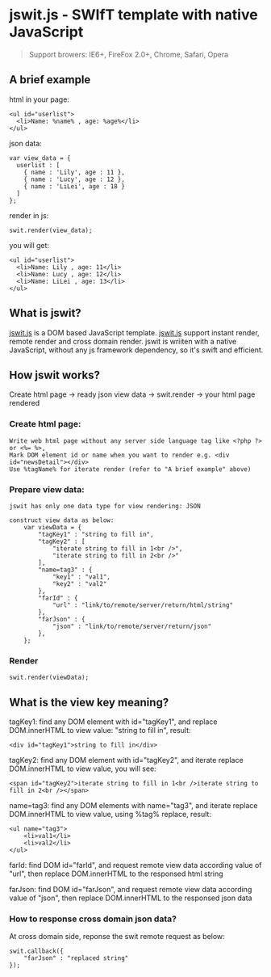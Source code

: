 # jswit.js - SWIfT template with native JavaScript

> Support browers: IE6+, FireFox 2.0+, Chrome, Safari, Opera

## A brief example

html in your page:

    <ul id="userlist">
      <li>Name: %name% , age: %age%</li>
    </ul>

json data:

    var view_data = {
      userlist : [
        { name : 'Lily', age : 11 },
        { name : 'Lucy', age : 12 },
        { name : 'LiLei', age : 18 }
      ]
    };

render in js:

    swit.render(view_data);
  
you will get:

    <ul id="userlist">
      <li>Name: Lily , age: 11</li>
      <li>Name: Lucy , age: 12</li>
      <li>Name: LiLei , age: 13</li>
    </ul>

## What is jswit?

[jswit.js](https://github.com/visvoy/jswit) is a DOM based JavaScript template. [jswit.js](https://github.com/visvoy/jswit) support instant render, remote render and cross domain render.
jswit is wriiten with a native JavaScript, without any js framework dependency, so it's swift and efficient.

## How jswit works?

Create html page -> ready json view data -> swit.render -> your html page rendered

### Create html page:

    Write web html page without any server side language tag like <?php ?> or <%= %>,
    Mark DOM element id or name when you want to render e.g. <div id="newsDetail"></div>
    Use %tagName% for iterate render (refer to "A brief example" above)

### Prepare view data:
    jswit has only one data type for view rendering: JSON
    
    construct view data as below:
        var viewData = {
            "tagKey1" : "string to fill in",
            "tagKey2" : [
                "iterate string to fill in 1<br />",
                "iterate string to fill in 2<br />"
            ],
            "name=tag3" : {
                "key1" : "val1",
                "key2" : "val2"
            },
            "farId" : {
                "url" : "link/to/remote/server/return/html/string"
            },
            "farJson" : {
                "json" : "link/to/remote/server/return/json"
            },
        };

### Render

    swit.render(viewData);
    
## What is the view key meaning?

tagKey1: find any DOM element with id="tagKey1", and replace DOM.innerHTML to view value: "string to fill in", result:

    <div id="tagKey1">string to fill in</div>

tagKey2: find any DOM element with id="tagKey2", and iterate replace DOM.innerHTML to view value, you will see:

    <span id="tagKey2">iterate string to fill in 1<br />iterate string to fill in 2<br /></span>

name=tag3: find any DOM elements with name="tag3", and iterate replace DOM.innerHTML to view value, using %tag% replace, result:

    <ul name="tag3">
        <li>val1</li>
        <li>val2</li>
    </ul>

farId: find DOM id="farId", and request remote view data according value of "url", then replace DOM.innerHTML to the responsed html string

farJson: find DOM id="farJson", and request remote view data according value of "json", then replace DOM.innerHTML to the responsed json data

### How to response cross domain json data?

At cross domain side, reponse the swit remote request as below:

    swit.callback({
        "farJson" : "replaced string"
    });




